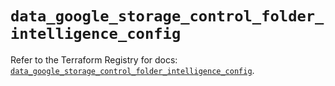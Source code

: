 # `data_google_storage_control_folder_intelligence_config`

Refer to the Terraform Registry for docs: [`data_google_storage_control_folder_intelligence_config`](https://registry.terraform.io/providers/hashicorp/google-beta/6.34.1/docs/data-sources/google_storage_control_folder_intelligence_config).
